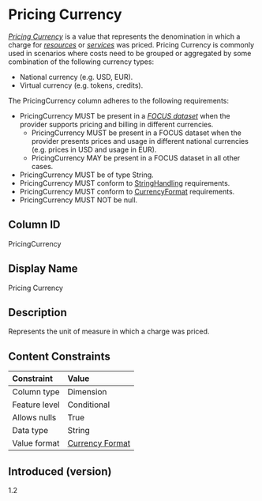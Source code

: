 # Pricing Currency

[*Pricing Currency*](#glossary:pricing-currency) is a value that represents the denomination in which a charge for [*resources*](#glossary:resource) or [*services*](#glossary:service) was priced. Pricing Currency is commonly used in scenarios where costs need to be grouped or aggregated by some combination of the following currency types:

* National currency (e.g. USD, EUR).
* Virtual currency (e.g. tokens, credits).

The PricingCurrency column adheres to the following requirements:

* PricingCurrency MUST be present in a [*FOCUS dataset*](#glossary:FOCUS-dataset) when the provider supports pricing and billing in different currencies.
  * PricingCurrency MUST be present in a FOCUS dataset when the provider presents prices and usage in different national currencies (e.g. prices in USD and usage in EUR).
  * PricingCurrency MAY be present in a FOCUS dataset in all other cases.
* PricingCurrency MUST be of type String.
* PricingCurrency MUST conform to [StringHandling](#stringhandling) requirements.
* PricingCurrency MUST conform to [CurrencyFormat](#currencyformat) requirements.
* PricingCurrency MUST NOT be null.

## Column ID

PricingCurrency

## Display Name

Pricing Currency

## Description

Represents the unit of measure in which a charge was priced.

## Content Constraints

| Constraint      | Value                               |
|:----------------|:------------------------------------|
| Column type     | Dimension                           |
| Feature level   | Conditional                         |
| Allows nulls    | True                                |
| Data type       | String                              |
| Value format    | [Currency Format](#currencyformat) |

## Introduced (version)

1.2
